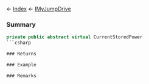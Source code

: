 ← [Index](Api-Index) ← [IMyJumpDrive](Sandbox.ModAPI.Ingame.IMyJumpDrive)

### Summary

```csharp
private public abstract virtual CurrentStoredPower
```csharp

### Returns

### Example

### Remarks

